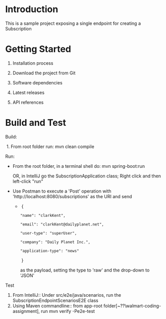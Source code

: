 # Introduction 
This is a sample project exposing a single endpoint for creating a Subscription

# Getting Started
1.	Installation process
   1.	Download the project from Git

2.	Software dependencies
3.	Latest releases
4.	API references

# Build and Test
Build:

​	1. From root folder run: mvn clean compile

Run:

- From the root folder, in a terminal shell do: mvn spring-boot:run

  OR, in IntelliJ go the SubscriptionApplication class; Right click and then left-click "run"

- Use Postman to execute a 'Post' operation with 'http://localhost:8080/subscriptions' as the URI and send 

  - ​	{

     	"name": "clarkKent",

     	"email": "clarkKent@dailyplanet.net",

     	"user-type": "superUser",

     	"company": "Daily Planet Inc.",

     	"application-type": "news"

    ​	}

    as the payload, setting the type to 'raw' and the drop-down to 'JSON'

Test

1. From IntelliJ:: Under src/e2e/java/scenarios, run the SubscriptionEndpointScenariosE2E class
2. Using Maven commandline:: from app-root folder[~\?\?\walmart-coding-assignment], run mvn verify -Pe2e-test